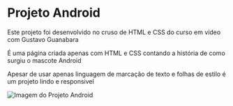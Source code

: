 # Projeto Android

<p>Este projeto foi desenvolvido no cruso de HTML e CSS do curso em vídeo com Gustavo Guanabara</p>

<p>É uma página criada apenas com HTML e CSS contando a história de como surgiu o mascote Android</p>

<p>Apesar de usar apenas linguagem de marcação de texto e folhas de estilo é um projeto lindo e responsivel</p>

<img src="https://i.imgur.com/Bx6a2zE.png" alt="Imagem do Projeto Android" />
